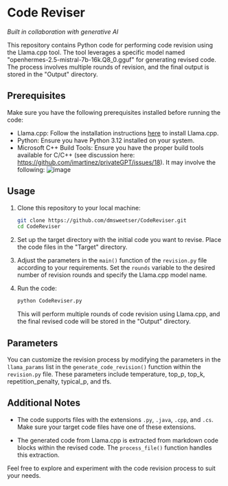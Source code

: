 # Code Reviser
_Built in collaboration with generative AI_

This repository contains Python code for performing code revision using the Llama.cpp tool. The tool leverages a specific model named "openhermes-2.5-mistral-7b-16k.Q8_0.gguf" for generating revised code. The process involves multiple rounds of revision, and the final output is stored in the "Output" directory.

## Prerequisites

Make sure you have the following prerequisites installed before running the code:

- Llama.cpp: Follow the installation instructions [here](llamacpp/llama/INSTALL.md) to install Llama.cpp.
- Python: Ensure you have Python 3.12 installed on your system.
- Microsoft C++ Build Tools: Ensure you have the proper build tools available for C/C++ (see discussion here: https://github.com/imartinez/privateGPT/issues/18). It may involve the following:
![image](https://github.com/dmsweetser/CodeReviser/assets/37463869/4679e46d-640b-4e7e-93b6-d4d5aec7dc80)


## Usage

1. Clone this repository to your local machine:

   ```bash
   git clone https://github.com/dmsweetser/CodeReviser.git
   cd CodeReviser
   ```

2. Set up the target directory with the initial code you want to revise. Place the code files in the "Target" directory.

3. Adjust the parameters in the `main()` function of the `revision.py` file according to your requirements. Set the `rounds` variable to the desired number of revision rounds and specify the Llama.cpp model name.

4. Run the code:

   ```bash
   python CodeReviser.py
   ```

   This will perform multiple rounds of code revision using Llama.cpp, and the final revised code will be stored in the "Output" directory.

## Parameters

You can customize the revision process by modifying the parameters in the `llama_params` list in the `generate_code_revision()` function within the `revision.py` file. These parameters include temperature, top_p, top_k, repetition_penalty, typical_p, and tfs.

## Additional Notes

- The code supports files with the extensions `.py`, `.java`, `.cpp`, and `.cs`. Make sure your target code files have one of these extensions.

- The generated code from Llama.cpp is extracted from markdown code blocks within the revised code. The `process_file()` function handles this extraction.

Feel free to explore and experiment with the code revision process to suit your needs.
